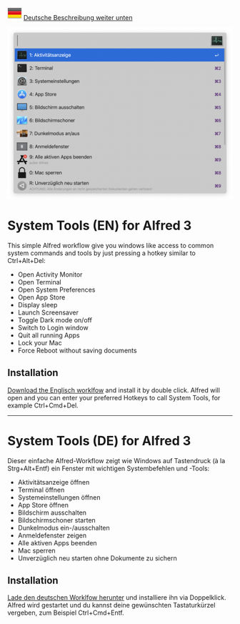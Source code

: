 ![Deutsch](de.png?s=16) [Deutsche Beschreibung weiter unten](#system-tools-de-for-alfred-3)

![alfred-system-tools](alfred-system-tools.png)

# System Tools (EN) for Alfred 3

This simple Alfred workflow give you windows like access to common system commands and tools by just pressing a hotkey similar to Ctrl+Alt+Del:

- Open Activity Monitor
- Open Terminal
- Open System Preferences
- Open App Store
- Display sleep
- Launch Screensaver
- Toggle Dark mode on/off
- Switch to Login window
- Quit all running Apps
- Lock your Mac
- Force Reboot without saving documents

## Installation

[Download the Englisch worklfow](https://github.com/Tekl/alfred-system-tools/raw/master/System%20Tools%20%28EN%29.alfredworkflow) and install it by double click. Alfred will open and you can enter your preferred Hotkeys to call System Tools, for example Ctrl+Cmd+Del.

---

# System Tools (DE) for Alfred 3

Dieser einfache Alfred-Workflow zeigt wie Windows auf Tastendruck (à la Strg+Alt+Entf) ein Fenster mit wichtigen Systembefehlen und -Tools:

- Aktivitätsanzeige öffnen
- Terminal öffnen
- Systemeinstellungen öffnen
- App Store öffnen
- Bildschirm ausschalten
- Bildschirmschoner starten
- Dunkelmodus ein-/ausschalten
- Anmeldefenster zeigen
- Alle aktiven Apps beenden
- Mac sperren
- Unverzüglich neu starten ohne Dokumente zu sichern

## Installation

[Lade den deutschen Worklfow herunter](https://github.com/Tekl/alfred-system-tools/raw/master/System%20Tools%20%28DE%29.alfredworkflow) und installiere ihn via Doppelklick. Alfred wird gestartet und du kannst deine gewünschten Tastaturkürzel vergeben, zum Beispiel Ctrl+Cmd+Entf.

